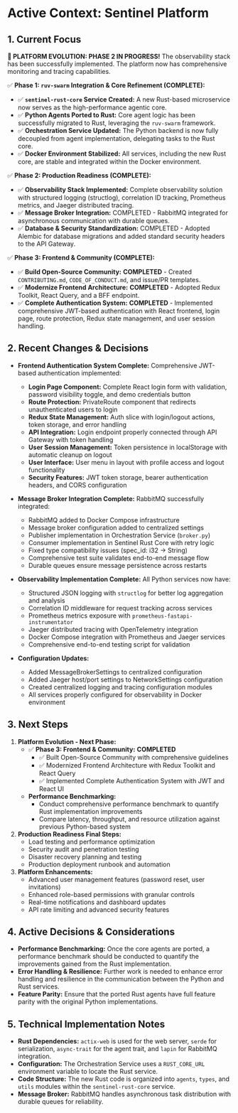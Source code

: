 # Active Context: Sentinel Platform

## 1. Current Focus

**🚀 PLATFORM EVOLUTION: PHASE 2 IN PROGRESS!** The observability stack has been successfully implemented. The platform now has comprehensive monitoring and tracing capabilities.

✅ **Phase 1: `ruv-swarm` Integration & Core Refinement (COMPLETE):**
  - ✅ **`sentinel-rust-core` Service Created:** A new Rust-based microservice now serves as the high-performance agentic core.
  - ✅ **Python Agents Ported to Rust:** Core agent logic has been successfully migrated to Rust, leveraging the `ruv-swarm` framework.
  - ✅ **Orchestration Service Updated:** The Python backend is now fully decoupled from agent implementation, delegating tasks to the Rust core.
  - ✅ **Docker Environment Stabilized:** All services, including the new Rust core, are stable and integrated within the Docker environment.

✅ **Phase 2: Production Readiness (COMPLETE):**
  - ✅ **Observability Stack Implemented:** Complete observability solution with structured logging (structlog), correlation ID tracking, Prometheus metrics, and Jaeger distributed tracing.
  - ✅ **Message Broker Integration:** COMPLETED - RabbitMQ integrated for asynchronous communication with durable queues.
  - ✅ **Database & Security Standardization:** COMPLETED - Adopted Alembic for database migrations and added standard security headers to the API Gateway.

✅ **Phase 3: Frontend & Community (COMPLETE):**
  - ✅ **Build Open-Source Community:** **COMPLETED** - Created `CONTRIBUTING.md`, `CODE_OF_CONDUCT.md`, and issue/PR templates.
  - ✅ **Modernize Frontend Architecture:** **COMPLETED** - Adopted Redux Toolkit, React Query, and a BFF endpoint.
  - ✅ **Complete Authentication System:** **COMPLETED** - Implemented comprehensive JWT-based authentication with React frontend, login page, route protection, Redux state management, and user session handling.

## 2. Recent Changes & Decisions

- **Frontend Authentication System Complete:** Comprehensive JWT-based authentication implemented:
  - **Login Page Component:** Complete React login form with validation, password visibility toggle, and demo credentials button
  - **Route Protection:** PrivateRoute component that redirects unauthenticated users to login
  - **Redux State Management:** Auth slice with login/logout actions, token storage, and error handling
  - **API Integration:** Login endpoint properly connected through API Gateway with token handling
  - **User Session Management:** Token persistence in localStorage with automatic cleanup on logout
  - **User Interface:** User menu in layout with profile access and logout functionality
  - **Security Features:** JWT token storage, bearer authentication headers, and CORS configuration

- **Message Broker Integration Complete:** RabbitMQ successfully integrated:
  - RabbitMQ added to Docker Compose infrastructure
  - Message broker configuration added to centralized settings
  - Publisher implementation in Orchestration Service (`broker.py`)
  - Consumer implementation in Sentinel Rust Core with retry logic
  - Fixed type compatibility issues (spec_id: i32 → String)
  - Comprehensive test suite validates end-to-end message flow
  - Durable queues ensure message persistence across restarts

- **Observability Implementation Complete:** All Python services now have:
  - Structured JSON logging with `structlog` for better log aggregation and analysis
  - Correlation ID middleware for request tracking across services
  - Prometheus metrics exposure with `prometheus-fastapi-instrumentator`
  - Jaeger distributed tracing with OpenTelemetry integration
  - Docker Compose integration with Prometheus and Jaeger services
  - Comprehensive end-to-end testing script for validation

- **Configuration Updates:**
  - Added MessageBrokerSettings to centralized configuration
  - Added Jaeger host/port settings to NetworkSettings configuration
  - Created centralized logging and tracing configuration modules
  - All services properly configured for observability in Docker environment

## 3. Next Steps

1.  **Platform Evolution - Next Phase:**
    -   ✅ **Phase 3: Frontend & Community:** **COMPLETED**
        - ✅ Built Open-Source Community with comprehensive guidelines
        - ✅ Modernized Frontend Architecture with Redux Toolkit and React Query  
        - ✅ Implemented Complete Authentication System with JWT and React UI
    -   **Performance Benchmarking:**
        - Conduct comprehensive performance benchmark to quantify Rust implementation improvements
        - Compare latency, throughput, and resource utilization against previous Python-based system
2.  **Production Readiness Final Steps:**
    -   Load testing and performance optimization
    -   Security audit and penetration testing
    -   Disaster recovery planning and testing
    -   Production deployment runbook and automation
3.  **Platform Enhancements:**
    -   Advanced user management features (password reset, user invitations)
    -   Enhanced role-based permissions with granular controls
    -   Real-time notifications and dashboard updates
    -   API rate limiting and advanced security features

## 4. Active Decisions & Considerations

- **Performance Benchmarking:** Once the core agents are ported, a performance benchmark should be conducted to quantify the improvements gained from the Rust implementation.
- **Error Handling & Resilience:** Further work is needed to enhance error handling and resilience in the communication between the Python and Rust services.
- **Feature Parity:** Ensure that the ported Rust agents have full feature parity with the original Python implementations.

## 5. Technical Implementation Notes

- **Rust Dependencies:** `actix-web` is used for the web server, `serde` for serialization, `async-trait` for the agent trait, and `lapin` for RabbitMQ integration.
- **Configuration:** The Orchestration Service uses a `RUST_CORE_URL` environment variable to locate the Rust service.
- **Code Structure:** The new Rust code is organized into `agents`, `types`, and `utils` modules within the `sentinel-rust-core` service.
- **Message Broker:** RabbitMQ handles asynchronous task distribution with durable queues for reliability.

